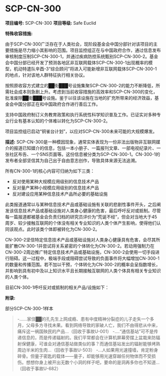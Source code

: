 # SCP-CN-300


**项目编号:**  SCP-CN-300
**项目等级:**  Safe Euclid

**特殊收容措施:** 


由于SCP-CN-300广泛存在于人类社会，现阶段基金会中国分部针对该项目的主要措施是尽力缩小其影响的范围。项目监控组正在与中国政府合作，通过信息发布审核制度压制SCP-CN-300-1，并通过疾病防控系统甄别SCP-CN-300-2。基金会中国分部已经开发了预测各地区非互联网载体SCP-CN-300-1出现概率的模型，机动特遣队辛酉-3“综合顾问”将进入可能新增非互联网载体SCP-CN-300-1的地点，针对该地人群特征执行相关协议。

按照原收容方式建立的██街███号设施集聚SCP-CN-300-2的能力不断降低，所需社会成本则急剧上升。考虑到当前收容措施的高效率和SCP-CN-300的变化，批准废除██街███号设施。鉴于以往该设施在当地的扩充所带来的经济效益，基金会中国分部正在和中国政府合作进行善后工作。

支持中国政府制订义务教育政策和执行系统性科学知识普及工作。已证实对多种专业行业有基本认知的个体难以转化为SCP-CN-300-2。

项目监控组已启动“铜雀台计划”，以应对SCP-CN-300未来可能的大规模爆发。

**描述:** SCP-CN-300是一种模因现象，通常实体表现为一份非法出版物非互联网媒介的报道已知媒介的信息，包括一本小册子、一篇报刊文章、一部电视纪录片、一张社区布告、一个SNS页面等。这份信息被分类为SCP-CN-300-1。CN-300-1的发布者全部坚信其为自己出于自由意志创作，导致具体来源无法追溯。

所有CN-300-1的核心内容可归纳为如下三类：

- 反对使用某种大规模应用级别的信息技术产品
- 反对量产某种小规模应用级别的信息技术产品
- 反对建设应用某种信息技术产品所必要的基础设施

此类报道通常以与某种信息技术产品或基础设施有关联的悲剧性事件开头，之后阐发该信息技术产品或基础设施对人类身心健康的危害，最后呼吁反对或抵制。尽管每一篇报道都被基金会负责归档的研究员评价为“荒诞不经”，但会对当地大于45周岁、较少接触互联网的个体没有相关专业知识的人类个体产生影响，使得他们认同该观点。此时该类个体即被转化为CN-300-2。

CN-300-2坚信特定信息技术产品或基础设施对人类身心健康具有危害，会尽其所能扩散CN-300-1并尝试将关系紧密的个体转化为CN-300-2。若动用强制力在CN-300-2周边推广特定信息技术产品或基础设施，CN-300-2会使用一切手段进行阻碍。这一过程中，极端手段或阻碍尝试导致的负面事件将大幅增加CN-300-1的数量和传播范围。若不加以干预，个体转化为CN-300-2的概率会呈指数增长，并影响到具有初中及以上知识水平且长期接触互联网的人类个体具有相关专业知识的人类个体。

目前CN-300-1呼吁反对或抵制的相关产品/设施如下：


**附录:** 

部分SCP-CN-300-1样本


> -……家住██的孔先生上网成瘾、患有中度精神分裂症的儿子走失一个多月，父母多方寻找未果。看到网络导致的家破人亡，我们不由得悲从中来，痛斥这一祸国殃民的产品…（回收于事故U-001）
-….“通信基站”可不是传递信息的，而是传递辐射的。我们平常都会在计算机屏幕旁摆上盆栽来防辐射保健康，可谁会对通信基站做类似的事？而通信基站发出的辐射能够烤熟周边半米的生肉…（回收于事故U-503）
-…人如果用光速撞墙，肯定粉身碎骨。但量子密匙的载体——量子，却能够用光速穿越任何物体而不受损伤。想想你身上被开出无数个小洞的样子吧，要命的是洞再多你也不知道…（回收于事故U-682）
> 





